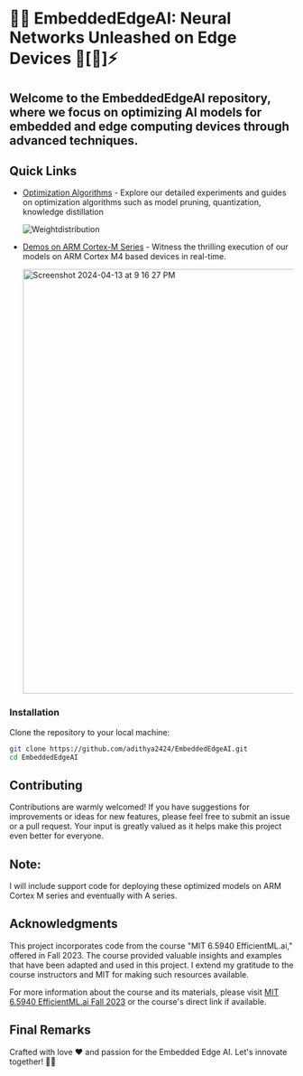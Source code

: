 # 🚀✨ **EmbeddedEdgeAI**: Neural Networks Unleashed on Edge Devices 🧠[🔲]⚡️

## Welcome to the EmbeddedEdgeAI repository, where we focus on optimizing AI models for embedded and edge computing devices through advanced techniques.

## Quick Links

- [Optimization Algorithms](OptimizationAlgorithms.md) - Explore our detailed experiments and guides on optimization algorithms such as model pruning, quantization, knowledge distillation
  
  ![Weightdistribution](https://github.com/adithya2424/EmbeddedEdgeAI/assets/34277400/9fd3769b-5db7-4aed-b3df-9479206ba9c0)

  
- [Demos on ARM Cortex-M Series](/Demos/) - Witness the thrilling execution of our models on ARM Cortex M4 based devices in real-time.
  
  <img width="752" alt="Screenshot 2024-04-13 at 9 16 27 PM" src="https://github.com/adithya2424/EmbeddedEdgeAI/assets/34277400/dca384c8-c178-4f7c-84dd-647142a46c2e">


### Installation

Clone the repository to your local machine:

```bash
git clone https://github.com/adithya2424/EmbeddedEdgeAI.git
cd EmbeddedEdgeAI
```

## Contributing

Contributions are warmly welcomed! If you have suggestions for improvements or ideas for new features, please feel free to submit an issue or a pull request. Your input is greatly valued as it helps make this project even better for everyone.

## Note:

I will include support code for deploying these optimized models on ARM Cortex M series and eventually with A series.

## Acknowledgments

This project incorporates code from the course "MIT 6.5940 EfficientML.ai," offered in Fall 2023. The course provided valuable insights and examples that have been adapted and used in this project. I extend my gratitude to the course instructors and MIT for making such resources available.

For more information about the course and its materials, please visit [MIT 6.5940 EfficientML.ai Fall 2023](https://hanlab.mit.edu/courses/2023-fall-65940) or the course's direct link if available.

## Final Remarks

Crafted with love ❤️ and passion for the Embedded Edge AI. Let's innovate together! 🚀✨















